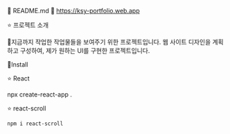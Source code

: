🌟 README.md 🌟
https://ksy-portfolio.web.app


⭐ 프로젝트 소개

🚩지금까지 작업한 작업물들을 보여주기 위한 프로젝트입니다. 웹 사이트 디자인을 계획하고 구성하여, 제가 원하는 UI를 구현한 프로젝트입니다.

🚀Install

⭐ React

npx create-react-app .

⭐ react-scroll

    npm i react-scroll
